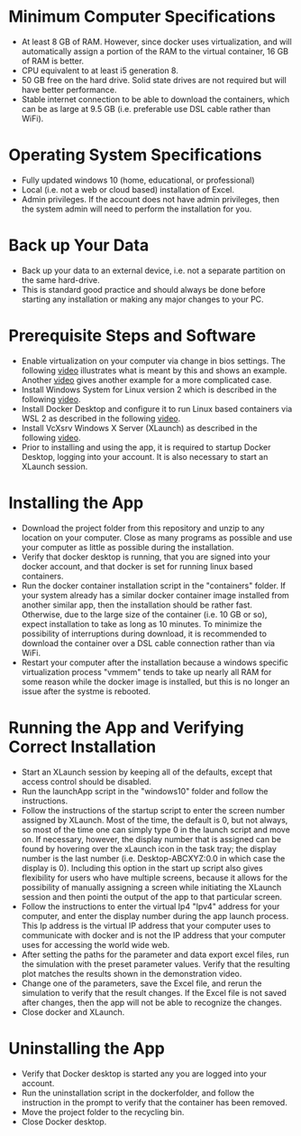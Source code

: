 # Minimum Computer Specifications
- At least 8 GB of RAM. However, since docker uses virtualization, and will automatically assign a portion of the RAM to the virtual container, 16 GB of RAM is better.
- CPU equivalent to at least i5 generation 8.
- 50 GB free on the hard drive. Solid state drives are not required but will have better performance.
- Stable internet connection to be able to download the containers, which can be as large at 9.5 GB (i.e. preferable use DSL cable rather than WiFi).

# Operating System Specifications
- Fully updated windows 10 (home, educational, or professional)
- Local (i.e. not a web or cloud based) installation of Excel.
- Admin privileges. If the account does not have admin privileges, then the system admin will need to perform the installation for you.

# Back up Your Data
- Back up your data to an external device, i.e. not a separate partition on the same hard-drive.
- This is standard good practice and should always be done before starting any installation or making any major changes to your PC.

# Prerequisite Steps and Software
- Enable virtualization on your computer via change in bios settings. The following [video](https://www.youtube.com/watch?v=MOuTxfzCvMY) illustrates what is meant by this and shows an example. Another [video](https://www.youtube.com/watch?v=wlfS0UEMUqc) gives another example for a more complicated case.
- Install Windows System for Linux version 2 which is described in the following [video](https://www.youtube.com/watch?v=_fntjriRe48).
- Install Docker Desktop and configure it to run Linux based containers via WSL 2 as described in the following [video](https://www.youtube.com/watch?v=5RQbdMn04Oc).
- Install VcXsrv Windows X Server (XLaunch) as described in the following [video](https://www.youtube.com/watch?v=YbXDJJE5zsc).
- Prior to installing and using the app, it is required to startup Docker Desktop, logging into your account. It is also necessary to start an XLaunch session.

# Installing the App
- Download the project folder from this repository and unzip to any location on your computer. Close as many programs as possible and use your computer as little as possible during the installation.
- Verify that docker desktop is running, that you are signed into your docker account, and that docker is set for running linux based containers. 
- Run the docker container installation script in the "containers" folder. If your system already has a similar docker container image installed from another similar app, then the installation should be rather fast. Otherwise, due to the large size of the container (i.e. 10 GB or so), expect installation to take as long as 10 minutes. To minimize the possibility of interruptions during download, it is recommended to download the container over a DSL cable connection rather than via WiFi.
- Restart your computer after the installation because a windows specific virtualization process "vmmem" tends to take up nearly all RAM for some reason while the docker image is installed, but this is no longer an issue after the systme is rebooted.

# Running the App and Verifying Correct Installation
- Start an XLaunch session by keeping all of the defaults, except that access control should be disabled.
- Run the launchApp script in the "windows10" folder and follow the instructions.
- Follow the instructions of the startup script to enter the screen number assigned by XLaunch. Most of the time, the default is 0, but not always, so most of the time one can simply type 0 in the launch script and move on. If necessary, however, the display number that is assigned can be found by hovering over the xLaunch icon in the task tray; the display number is the last number (i.e. Desktop-ABCXYZ:0.0 in which case the display is 0). Including this option in the start up script also gives flexibility for users who have multiple screens, because it allows for the possibility of manually assigning a screen while initiating the XLaunch session and then pointi the output of the app to that particular screen.
- Follow the instructions to enter the virtual Ip4 "Ipv4" address for your computer, and enter the display number during the app launch process. This Ip address is the virtual IP address that your computer uses to communicate with docker and is not the IP address that your computer uses for accessing the world wide web.
- After setting the paths for the parameter and data export excel files, run the simulation with the preset parameter values.  Verify that the resulting plot matches the results shown in the demonstration video.
- Change one of the parameters, save the Excel file, and rerun the simulation to verify that the result changes. If the Excel file is not saved after changes, then the app will not be able to recognize the changes.
- Close docker and XLaunch.

# Uninstalling the App
- Verify that Docker desktop is started any you are logged into your account.
- Run the uninstallation script in the dockerfolder, and follow the instruction in the prompt to verify that the container has been removed.
- Move the project folder to the recycling bin.
- Close Docker desktop.
